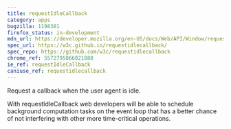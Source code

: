 ```yaml
---
title: requestIdleCallback
category: apps
bugzilla: 1198381
firefox_status: in-development 
mdn_url: https://developer.mozilla.org/en-US/docs/Web/API/Window/requestIdleCallback
spec_url: https://w3c.github.io/requestidlecallback/
spec_repo: https://github.com/w3c/requestidlecallback
chrome_ref: 5572795866021888
ie_ref: requestIdleCallback
caniuse_ref: requestidlecallback
---
```


Request a callback when the user agent is idle.

With requestIdleCallback web developers will be able to schedule background computation tasks on the event loop that has a better chance of not interfering with other more time-critical operations.
